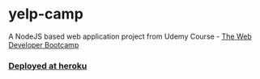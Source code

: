 # yelp-camp
A NodeJS based web application project from Udemy Course - [The Web Developer Bootcamp](https://www.udemy.com/course/the-web-developer-bootcamp/)

### [Deployed at heroku](https://frozen-journey-49700.herokuapp.com/)
